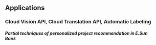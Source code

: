 ## Applications 

### Cloud Vision API, Cloud Translation API, Automatic Labeling

##### Partial techniques of personalized project recommendation in E.Sun Bank